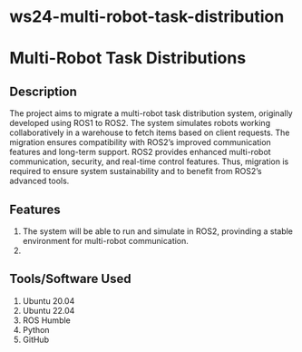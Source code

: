 # ws24-multi-robot-task-distribution

# Multi-Robot Task Distributions

## Description

The project aims to migrate a multi-robot task distribution system, originally developed using ROS1 to ROS2. The system simulates robots working collaboratively in a warehouse to fetch items based on client requests. The migration ensures compatibility with ROS2’s improved communication features and long-term support. ROS2 provides enhanced multi-robot communication, security, and real-time control features. Thus, migration is required to ensure system sustainability and to benefit from ROS2’s advanced tools.

## Features

1) The system will be able to run and simulate in ROS2, provinding a stable environment for multi-robot communication.
2) 

## Tools/Software Used

1) Ubuntu 20.04
2) Ubuntu 22.04
3) ROS Humble
4) Python
5) GitHub
